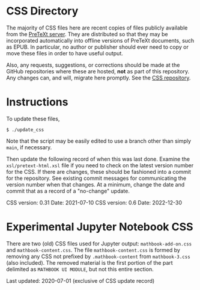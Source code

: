 CSS Directory
=============

The majority of CSS files here are recent copies of files publicly
available from the [PreTeXt server](https://pretextbook.org).
They are distributed so that they may be incorporated automatically
into offline versions of PreTeXt documents, such as EPUB.
In particular, no author or publisher should ever need to
copy or move these files in order to have useful output.

Also, any requests, suggestions, or corrections should be made
at the GitHub repositories where these are hosted, **not** as part
of this repository.  Any changes can, and will, migrate here promptly.
See the [CSS repository](https://github.com/PreTeXtBook/CSS_core).


Instructions
============

To update these files,

    $ ./update_css

Note that the script may be easily edited to use a branch
other than simply `main`, if necessary.

Then update the following record of when this was last done.
Examine the `xsl/pretext-html.xsl` file if you need to check
on the latest version number for the CSS.  If there are changes,
these should be fashioned into a commit for the repository.
See existing commit messages for communicating the version
number when that changes.  At a minimum, change the date and
commit that as a record of a "no-change" update.

CSS version:  0.31   Date: 2021-07-10
CSS version:  0.6    Date: 2022-12-30


Experimental Jupyter Notebook CSS
=================================

There are two (old) CSS files used for Jupyter output:
`mathbook-add-on.css` and `mathbook-content.css`.
The file `mathbook-content.css` is formed by removing
any CSS not prefixed by `.mathbook-content` from
 `mathbook-3.css` (also included).  The removed material
 is the first portion of the part delimited as
 `MATHBOOK UI MODULE`, but not this entire section.

Last updated: 2020-07-01 (exclusive of CSS update record)
